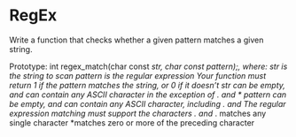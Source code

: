 # RegEx

Write a function that checks whether a given pattern matches a given string.

Prototype: int regex_match(char const *str, char const *pattern);, where:
str is the string to scan
pattern is the regular expression
Your function must return 1 if the pattern matches the string, or 0 if it doesn’t
str can be empty, and can contain any ASCII character in the exception of . and *
pattern can be empty, and can contain any ASCII character, including . and*
The regular expression matching must support the characters . and*
. matches any single character
 *matches zero or more of the preceding character
